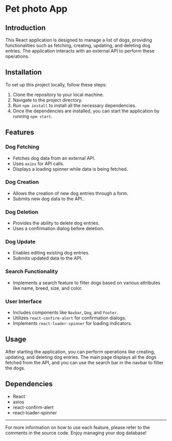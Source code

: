 # Pet photo App

## Introduction

This React application is designed to manage a list of dogs, providing functionalities such as fetching, creating, updating, and deleting dog entries. The application interacts with an external API to perform these operations.

## Installation

To set up this project locally, follow these steps:

1. Clone the repository to your local machine.
2. Navigate to the project directory.
3. Run `npm install` to install all the necessary dependencies.
4. Once the dependencies are installed, you can start the application by running `npm start`.

## Features

### Dog Fetching

- Fetches dog data from an external API.
- Uses `axios` for API calls.
- Displays a loading spinner while data is being fetched.

### Dog Creation

- Allows the creation of new dog entries through a form.
- Submits new dog data to the API..

### Dog Deletion

- Provides the ability to delete dog entries.
- Uses a confirmation dialog before deletion.

### Dog Update

- Enables editing existing dog entries.
- Submits updated data to the API.

### Search Functionality

- Implements a search feature to filter dogs based on various attributes like name, breed, size, and color.

### User Interface

- Includes components like `Navbar`, `Dog`, and `Footer`.
- Utilizes `react-confirm-alert` for confirmation dialogs.
- Implements `react-loader-spinner` for loading indicators.

## Usage

After starting the application, you can perform operations like creating, updating, and deleting dog entries. The main page displays all the dogs fetched from the API, and you can use the search bar in the navbar to filter the dogs.

## Dependencies

- React
- axios
- react-confirm-alert
- react-loader-spinner

---

For more information on how to use each feature, please refer to the comments in the source code. Enjoy managing your dog database!
